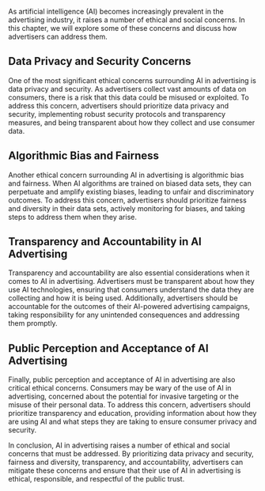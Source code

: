 
As artificial intelligence (AI) becomes increasingly prevalent in the advertising industry, it raises a number of ethical and social concerns. In this chapter, we will explore some of these concerns and discuss how advertisers can address them.

Data Privacy and Security Concerns
----------------------------------

One of the most significant ethical concerns surrounding AI in advertising is data privacy and security. As advertisers collect vast amounts of data on consumers, there is a risk that this data could be misused or exploited. To address this concern, advertisers should prioritize data privacy and security, implementing robust security protocols and transparency measures, and being transparent about how they collect and use consumer data.

Algorithmic Bias and Fairness
-----------------------------

Another ethical concern surrounding AI in advertising is algorithmic bias and fairness. When AI algorithms are trained on biased data sets, they can perpetuate and amplify existing biases, leading to unfair and discriminatory outcomes. To address this concern, advertisers should prioritize fairness and diversity in their data sets, actively monitoring for biases, and taking steps to address them when they arise.

Transparency and Accountability in AI Advertising
-------------------------------------------------

Transparency and accountability are also essential considerations when it comes to AI in advertising. Advertisers must be transparent about how they use AI technologies, ensuring that consumers understand the data they are collecting and how it is being used. Additionally, advertisers should be accountable for the outcomes of their AI-powered advertising campaigns, taking responsibility for any unintended consequences and addressing them promptly.

Public Perception and Acceptance of AI Advertising
--------------------------------------------------

Finally, public perception and acceptance of AI in advertising are also critical ethical concerns. Consumers may be wary of the use of AI in advertising, concerned about the potential for invasive targeting or the misuse of their personal data. To address this concern, advertisers should prioritize transparency and education, providing information about how they are using AI and what steps they are taking to ensure consumer privacy and security.

In conclusion, AI in advertising raises a number of ethical and social concerns that must be addressed. By prioritizing data privacy and security, fairness and diversity, transparency, and accountability, advertisers can mitigate these concerns and ensure that their use of AI in advertising is ethical, responsible, and respectful of the public trust.
